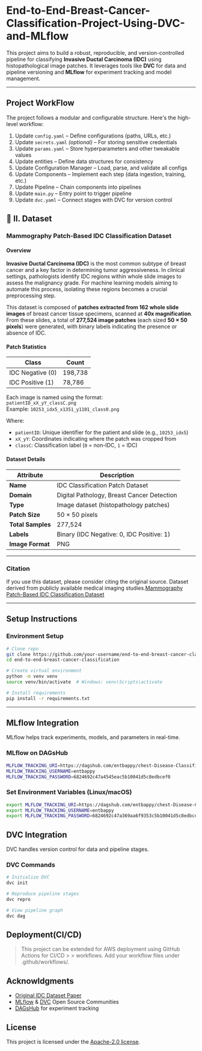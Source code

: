 # End-to-End-Breast-Cancer-Classification-Project-Using-DVC-and-MLflow
This project aims to build a robust, reproducible, and version-controlled pipeline for classifying **Invasive Ductal Carcinoma (IDC)** using histopathological image patches. It leverages tools like **DVC** for data and pipeline versioning and **MLflow** for experiment tracking and model management.

---

## Project WorkFlow
The project follows a modular and configurable structure. Here's the high-level workflow:

1.  Update `config.yaml` – Define configurations (paths, URLs, etc.)
2.  Update `secrets.yaml` *(optional)* – For storing sensitive credentials
3.  Update `params.yaml` – Store hyperparameters and other tweakable values
4.  Update entities – Define data structures for consistency
5.  Update Configuration Manager – Load, parse, and validate all configs
6.  Update Components – Implement each step (data ingestion, training, etc.)
7.  Update Pipeline – Chain components into pipelines
8.  Update `main.py` – Entry point to trigger pipeline
9.  Update `dvc.yaml` – Connect stages with DVC for version control

## 📂 II. Dataset

###  Mammography Patch-Based IDC Classification Dataset

####  Overview
**Invasive Ductal Carcinoma (IDC)** is the most common subtype of breast cancer and a key factor in determining tumor aggressiveness. In clinical settings, pathologists identify IDC regions within whole slide images to assess the malignancy grade. For machine learning models aiming to automate this process, isolating these regions becomes a crucial preprocessing step.

This dataset is composed of **patches extracted from 162 whole slide images** of breast cancer tissue specimens, scanned at **40x magnification**. From these slides, a total of **277,524 image patches** (each sized **50 × 50 pixels**) were generated, with binary labels indicating the presence or absence of IDC.

#### Patch Statistics

| Class           | Count     |
|------------------|-----------|
| IDC Negative (0) | 198,738   |
| IDC Positive (1) | 78,786    |

Each image is named using the format:  
`patientID_xX_yY_classC.png`  
Example: `10253_idx5_x1351_y1101_class0.png`

Where:
- `patientID`: Unique identifier for the patient and slide (e.g., `10253_idx5`)
- `xX_yY`: Coordinates indicating where the patch was cropped from
- `classC`: Classification label (`0` = non-IDC, `1` = IDC)

####  Dataset Details
| Attribute        | Description                                |
|------------------|--------------------------------------------|
| **Name**         | IDC Classification Patch Dataset           |
| **Domain**       | Digital Pathology, Breast Cancer Detection |
| **Type**         | Image dataset (histopathology patches)     |
| **Patch Size**   | 50 × 50 pixels                             |
| **Total Samples**| 277,524                                     |
| **Labels**       | Binary (IDC Negative: 0, IDC Positive: 1)  |
| **Image Format** | PNG                                        |

---

### Citation  
If you use this dataset, please consider citing the original source. Dataset derived from publicly available medical imaging studies.[Mammography Patch-Based IDC Classification Dataset](https://pubmed.ncbi.nlm.nih.gov/27563488/)

---
## Setup Instructions
### Environment Setup
```bash
# Clone repo
git clone https://github.com/your-username/end-to-end-breast-cancer-classification.git
cd end-to-end-breast-cancer-classification

# Create virtual environment
python -m venv venv
source venv/bin/activate  # Windows: venv\Scripts\activate

# Install requirements
pip install -r requirements.txt
```

---

## MLflow Integration
MLflow helps track experiments, models, and parameters in real-time.

### MLflow on DAGsHub
```bash
MLFLOW_TRACKING_URI=https://dagshub.com/entbappy/chest-Disease-Classification-MLflow-DVC.mlflow
MLFLOW_TRACKING_USERNAME=entbappy
MLFLOW_TRACKING_PASSWORD=6824692c47a4545eac5b10041d5c8edbcef0
```

###  Set Environment Variables (Linux/macOS)

```bash
export MLFLOW_TRACKING_URI=https://dagshub.com/entbappy/chest-Disease-Classification-MLflow-DVC.mlflow
export MLFLOW_TRACKING_USERNAME=entbappy
export MLFLOW_TRACKING_PASSWORD=6824692c47a369aa6f9353c5b10041d5c8edbcef0
```

## DVC Integration

DVC handles version control for data and pipeline stages.

### DVC Commands
```bash
# Initialize DVC
dvc init

# Reproduce pipeline stages
dvc repro

# View pipeline graph
dvc dag

```

## Deployment(CI/CD)
> This project can be extended for AWS deployment using GitHub Actions for CI/CD > > workflows. Add your workflow files under .github/workflows/.


## Acknowldgments
- [Original IDC Dataset Paper](https://pubmed.ncbi.nlm.nih.gov/27563488/)
- [MLflow](https://mlflow.org/) & [DVC](https://dvc.org/) Open Source Communities
- [DAGsHub](https://dagshub.com/) for experiment tracking

## License
This project is licensed under the [Apache-2.0 license](https://github.com/Adity-star/End-to-End-Breast-Cancer-Classification-Using-DVC-and-MLflow?tab=Apache-2.0-1-ov-file#).

